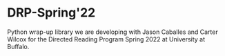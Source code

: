# DRP-Spring'22
Python wrap-up library we are developing with Jason Caballes and Carter Wilcox for the Directed Reading Program Spring 2022 at University at Buffalo.
